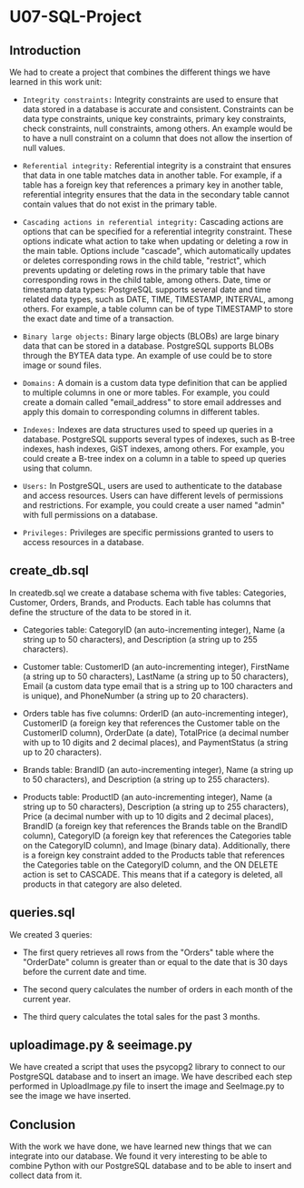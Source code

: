 # U07-SQL-Project

## Introduction

We had to create a project that combines the different things we have learned in this work unit:

- `Integrity constraints:` Integrity constraints are used to ensure that data stored in a database is accurate and consistent. Constraints can be data type constraints, unique key constraints, primary key constraints, check constraints, null constraints, among others. An example would be to have a null constraint on a column that does not allow the insertion of null values.

- `Referential integrity:` Referential integrity is a constraint that ensures that data in one table matches data in another table. For example, if a table has a foreign key that references a primary key in another table, referential integrity ensures that the data in the secondary table cannot contain values that do not exist in the primary table.

- `Cascading actions in referential integrity:` Cascading actions are options that can be specified for a referential integrity constraint. These options indicate what action to take when updating or deleting a row in the main table. Options include "cascade", which automatically updates or deletes corresponding rows in the child table, "restrict", which prevents updating or deleting rows in the primary table that have corresponding rows in the child table, among others.
Date, time or timestamp data types: PostgreSQL supports several date and time related data types, such as DATE, TIME, TIMESTAMP, INTERVAL, among others. For example, a table column can be of type TIMESTAMP to store the exact date and time of a transaction.

- `Binary large objects:` Binary large objects (BLOBs) are large binary data that can be stored in a database. PostgreSQL supports BLOBs through the BYTEA data type. An example of use could be to store image or sound files.

- `Domains:` A domain is a custom data type definition that can be applied to multiple columns in one or more tables. For example, you could create a domain called "email_address" to store email addresses and apply this domain to corresponding columns in different tables.

- `Indexes:` Indexes are data structures used to speed up queries in a database. PostgreSQL supports several types of indexes, such as B-tree indexes, hash indexes, GiST indexes, among others. For example, you could create a B-tree index on a column in a table to speed up queries using that column.

- `Users:` In PostgreSQL, users are used to authenticate to the database and access resources. Users can have different levels of permissions and restrictions. For example, you could create a user named "admin" with full permissions on a database.

- `Privileges:` Privileges are specific permissions granted to users to access resources in a database.




## create_db.sql
In createdb.sql we create a database schema with five tables: Categories, Customer, Orders, Brands, and Products. 
Each table has columns that define the structure of the data to be stored in it.

- Categories table: CategoryID (an auto-incrementing integer), Name (a string up to 50 characters), and Description (a string up to 255 characters).

- Customer table: CustomerID (an auto-incrementing integer), FirstName (a string up to 50 characters), LastName (a string up to 50 characters), Email (a custom data type email that is a string up to 100 characters and is unique), and PhoneNumber (a string up to 20 characters).

- Orders table has five columns: OrderID (an auto-incrementing integer), CustomerID (a foreign key that references the Customer table on the CustomerID column), OrderDate (a date), TotalPrice (a decimal number with up to 10 digits and 2 decimal places), and PaymentStatus (a string up to 20 characters).

- Brands table: BrandID (an auto-incrementing integer), Name (a string up to 50 characters), and Description (a string up to 255 characters).

- Products table: ProductID (an auto-incrementing integer), Name (a string up to 50 characters), Description (a string up to 255 characters), Price (a decimal number with up to 10 digits and 2 decimal places), BrandID (a foreign key that references the Brands table on the BrandID column), CategoryID (a foreign key that references the Categories table on the CategoryID column), and Image (binary data). Additionally, there is a foreign key constraint added to the Products table that references the Categories table on the CategoryID column, and the ON DELETE action is set to CASCADE. This means that if a category is deleted, all products in that category are also deleted.

## queries.sql

We created 3 queries:

- The first query retrieves all rows from the "Orders" table where the "OrderDate" column is greater than or equal to the date that is 30 days before the current date and time.

- The second query calculates the number of orders in each month of the current year.

- The third query calculates the total sales for the past 3 months.


## uploadimage.py & seeimage.py

We have created a script that uses the psycopg2 library to connect to our PostgreSQL database and to insert an image. 
We have described each step performed in UploadImage.py file to insert the image and SeeImage.py to see the image we have inserted.

## Conclusion

With the work we have done, we have learned new things that we can integrate into our database. We found it very interesting to be able to combine Python with our PostgreSQL database and to be able to insert and collect data from it.

